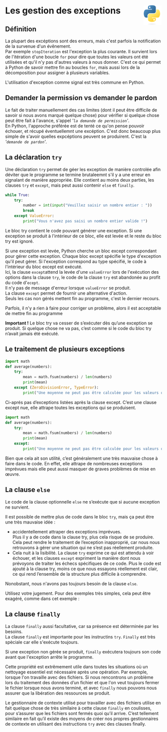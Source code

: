 # **Les gestion des exceptions** <a href="../../"><img align="right" src="../../src/images/Python-logo-notext.svg" alt="Python" title="Phthon" widht="auto" height="64px"></a>

## **Définition**

La plupart des excéptions sont des erreurs, mais c'est parfois la notification de la survenue d'un évênement.  
Par exemple `stopIteration` est l'exception la plus courante. Il survient lors de l'itération d'une boucle `for` pour dire que toutes les valeurs ont été utilisées et qu'il n'y pas d'autres valeurs à nous donner. C'est ce qui permet à Python de savoir mettre fin au boucles `for`, mais aussi lors de la décomposition pour assigner à plusieurs variables.  

L'utilisation d'exception comme signal est très commune en Python.

## **Demander la permission vs demander le pardon**

Le fait de traiter manuellement des cas limites (dont il peut être difficile de savoir si nous avons marqué quelque chose) pour vérifier si quelque chose peut être fait à l'avance, s'appel _'`la demande de permission`'_.  
En Python, l'approche préférée est de tenté ce qu'on pense pouvoir échouer, et récupé éventuellemnt une excéption. C'est donc beaucoup plus simple de s'avoir quelles expcéptions peuvent se produirent. C'est la _'`demande de pardon`'_.

## **La déclaration `try`**

Une déclaration `try` permet de géer les exception de manière controlée afin déviter que le programme se termine brutaleemnt s'il y a une erreur en signalant de manière appropriée. Elle contient au moins deux parties, les clauses `try` et `except`, mais peut aussi contenir `else` et `finally`.  

```py
while True:
    try:
        number = int(input("Veuillez saisir un nombre entier : "))
        break
    except ValueError:
        print("Vous n'avez pas saisi un nombre entier valide !")
```


Le bloc try contient le code pouvant générer une exception. Si une exception se produit à l'intérieur de ce bloc, elle est levée et le reste du bloc try est ignoré.  

Si une exception est levée, Python cherche un bloc except correspondant pour gérer cette exception. Chaque bloc except spécifie le type d'exception qu'il peut gérer. Si l'exception correspond au type spécifié, le code à l'intérieur du bloc except est exécuté.  
Ici, la clause `except`attend la levée d'une `valueError` lors de l'exécution des options dans la clause `try`, le code de la clause `try` est abandonée au profit du code d'`ecept`.  
Il n'y pas de message d'erreur lorsque `valueError` se produit.  
La clause `except` permet de fournir une alternative d'action.  
Seuls les cas non gérés mettent fin au programme, c'est le dernier recours.

Parfois, il n'y a rien à faire pour corriger un problème, alors il est acceptable de mettre fin au programme

**Important !**
Le bloc try va cesser de s’exécuter dès qu’une exception se produit. Si quelque chose ne va pas, c’est comme si le code du bloc try n’avait jamais été exécuté.

## **Le traitement de plusieurs exceptions**

```py
import math
def average(numbers):
    try:
        mean = math.fsum(numbers) / len(numbers)
        print(mean)
    except (ZeroDivisionError, TypeError):
        print("Une moyenne ne peut pas être calculée pour les valeurs que vous avez fournies.")
```

Ci-aprés pas d’exceptions listées après la clause except. C’est une clause except nue, elle attrape toutes les exceptions qui se produisent.
```py
import math
def average(numbers):
    try:
        mean = math.fsum(numbers) / len(numbers)
        print(mean)
    except:
        print("Une moyenne ne peut pas être calculée pour les valeurs que vous avez fournies.")
```
Bien que cela ait son utilité, c’est généralement une très mauvaise chose à faire dans le code. En effet, elle attrape de nombreuses exceptions imprévues mais elle peut aussi masquer de graves problèmes de mise en œuvre.

## **La clause `else`**

Le code de la clause optionnelle `else` ne s’exécute que si aucune exception ne survient.

Il est possible de mettre plus de code dans le bloc `try`, mais ça peut être une très mauvaise idée :
* accidentellement attraper des exceptions imprévues.  
Plus il y a de code dans la clause try, plus cela risque de se produire. Cela peut rendre le traitement de l’exception inapproprié, car nous nous retrouvons à gérer une situation qui ne s’est pas réellement produite.
* Cela nuit à la lisibilité. La clause `try` exprime ce qui est attendu à voir échouer, et les clauses `except` expriment la manière dont nous prévoyons de traiter les échecs spécifiques de ce code. Plus le code est ajouté à la clause try, moins ce que nous essayons réellement est clair, ce qui rend l’ensemble de la structure plus difficile à comprendre.  

Nonobstant, nous n'avons pas toujours besoin de la clause `else`.

Utilisez votre jugement. Pour des exemples très simples, cela peut être exagéré, comme dans cet exemple :

## **La clause `finally`**

La clause `finally` aussi facultative, car sa présence est déterminée par les besoins.  
La clause `finally` est importante pour les instructins `try`. `Finally` est très spèciale car elle s'exécute toujours.  

Si une exception non gérée se produit, `finally` exécutera toujours son code avant que l'exception arrête le programme.

Cette propriété est extrêmement utile dans toutes les situations où un nettoyage essentiel est nécessaire après une opération. Par exemple, lorsque l'on travaille avec des fichiers. Si nous rencontrons un problème lors du traitement des données d’un fichier et que l'on veut toujours fermer le fichier lorsque nous avons terminé, et avec `finally` nous pouvons nous assurer que la libération des ressources se produit.

Le gestionnaire de contexte utilisé pour travailler avec des fichiers utilise en fait quelque chose de très similaire à cette clause `finally` en coulisses, pour s’assurer que les fichiers sont fermés quoi qu’il arrive. C’est tellement similaire en fait qu’il existe des moyens de créer nos propres gestionnaires de contexte en utilisant des instructions `try` avec des clauses finally.